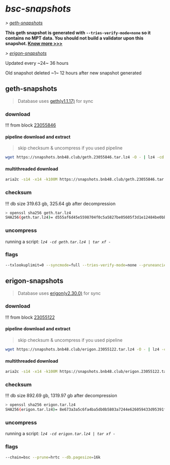 # *bsc-snapshots*


*\> [geth-snapshots](#geth-snapshots)*

**This geth snapshot is generated with `--tries-verify-mode=none` so it contains no MPT data. You should not build a validator upon this snapshot. [Know more >>>](https://github.com/bnb-chain/bsc/pull/926)**

*\> [erigon-snapshots](#erigon-snapshots)*

Updated every ~24~ 36 hours

Old snapshot deleted ~1~ 12 hours after new snapshot generated

## geth-snapshots


> Database uses [geth(v1.1.17)](https://github.com/bnb-chain/bsc/releases/tag/v1.1.17) for sync


### download

<!-- begin_geth -->

!!! from block [23055846](https://bscscan.com/block/23055846)

#### pipeline download and extract
> skip checksum & uncompress if you used pipeline
```bash
wget https://snapshots.bnb48.club/geth.23055846.tar.lz4 -O - | lz4 -cd | tar xf -
```

#### multithreaded download

```bash
aria2c -s14 -x14 -k100M https://snapshots.bnb48.club/geth.23055846.tar.lz4 -o geth.tar.lz4
```


### checksum

!!! db size 319.63 gb, 325.64 gb after decompression
```bash
> openssl sha256 geth.tar.lz4
SHA256(geth.tar.lz4)= d555af6d45e5598704f0c5a5827be05605f3d1e12484be0bb8fbbd53df6b71a2
```

<!-- end_geth -->

### uncompress


running a script: _`lz4 -cd geth.tar.lz4 | tar xf -`_


### flags


```bash
--txlookuplimit=0 --syncmode=full --tries-verify-mode=none --pruneancient=true --diffblock=5000
```


## erigon-snapshots


> Database uses [erigon(v2.30.0)](https://github.com/ledgerwatch/erigon/releases/tag/v2.30.0) for sync


### download

<!-- begin_erigon -->

!!! from block [23055122](https://bscscan.com/block/23055122)

#### pipeline download and extract
> skip checksum & uncompress if you used pipeline
```bash
wget https://snapshots.bnb48.club/erigon.23055122.tar.lz4 -O - | lz4 -cd | tar xf -
```

#### multithreaded download

```bash
aria2c -s14 -x14 -k100M https://snapshots.bnb48.club/erigon.23055122.tar.lz4 -o erigon.tar.lz4
```


### checksum

!!! db size 892.69 gb, 1319.97 gb after decompression
```bash
> openssl sha256 erigon.tar.lz4
SHA256(erigon.tar.lz4)= 8e673a3a5c6fa4ba5db0b5803a7244e626059433d95391f2113d3f78b697aae0
```

<!-- end_erigon -->


### uncompress


running a script: _`lz4 -cd erigon.tar.lz4 | tar xf -`_


### flags


```bash
--chain=bsc --prune=hrtc --db.pagesize=16k
```
